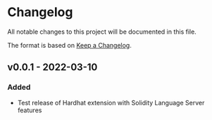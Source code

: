 # Changelog

All notable changes to this project will be documented in this file.

The format is based on [Keep a Changelog](https://keepachangelog.com/en/1.0.0/).

## v0.0.1 - 2022-03-10

### Added

- Test release of Hardhat extension with Solidity Language Server features
